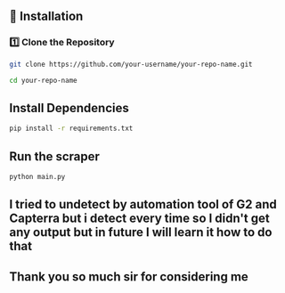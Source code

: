 ## **📌 Installation**
### **1️⃣ Clone the Repository**
```bash
git clone https://github.com/your-username/your-repo-name.git
```
```bash
cd your-repo-name
```

## Install Dependencies
```bash
pip install -r requirements.txt
```
## Run the scraper
```bash
python main.py
```

## I tried to undetect by automation tool of G2 and Capterra but i detect every time so I didn't get any output but in future  I will learn it how to do that 

## Thank you so much sir for considering me 
